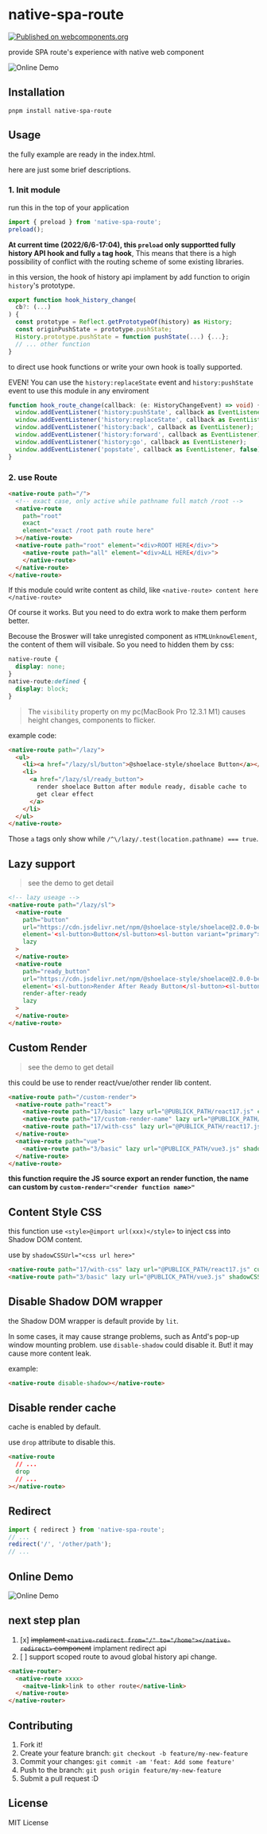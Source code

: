 # native-spa-route

[![Published on webcomponents.org](https://img.shields.io/badge/webcomponents.org-published-blue.svg)](https://www.webcomponents.org/element/owner/native-spa-route)

provide SPA route's experience with native web component

![Online Demo]([https://](https://native-spa-route.vercel.app/))

## Installation

`pnpm install native-spa-route`

## Usage

the fully example are ready in the index.html.

here are just some brief descriptions.

### 1. Init module

run this in the top of your application

```typescript
import { preload } from 'native-spa-route';
preload();
```

**At current time (2022/6/6-17:04), this `preload` only supportted fully history API hook and fully `a` tag hook**,
This means that there is a high possibility of conflict with the routing scheme of some existing libraries.

in this version, the hook of history api implament by add function to origin `history`'s prototype.

```typescript
export function hook_history_change(
  cb?: (...)
) {
  const prototype = Reflect.getPrototypeOf(history) as History;
  const originPushState = prototype.pushState;
  History.prototype.pushState = function pushState(...) {...};
  // ... other function
}
```

to direct use hook functions or write your own hook is toally supported.

EVEN! You can use the `history:replaceState` event and `history:pushState` event to use this module in any enviroment

```typescript
function hook_route_change(callback: (e: HistoryChangeEvent) => void) {
  window.addEventListener('history:pushState', callback as EventListener);
  window.addEventListener('history:replaceState', callback as EventListener);
  window.addEventListener('history:back', callback as EventListener);
  window.addEventListener('history:forward', callback as EventListener);
  window.addEventListener('history:go', callback as EventListener);
  window.addEventListener('popstate', callback as EventListener, false);
}
```

### 2. use Route

```html
<native-route path="/">
  <!-- exact case, only active while pathname full match /root -->
  <native-route
    path="root"
    exact
    element="exact /root path route here"
  ></native-route>
  <native-route path="root" element="<div>ROOT HERE</div>">
    <native-route path="all" element="<div>ALL HERE</div>">
    </native-route>
  </native-route>
</native-route>
```

If this module could write content as child, like `<native-route> content here </native-route>`

Of course it works. But you need to do extra work to make them perform better.

Becouse the Broswer will take unregisted component as `HTMLUnknowElement`, the content of them will visibale.
So you need to hidden them by css:

```css
native-route {
  display: none;
}
native-route:defined {
  display: block;
}
```

> The `visibility` property on my pc(MacBook Pro 12.3.1 M1) causes height changes, components to flicker.

example code:

```html
<native-route path="/lazy">
  <ul>
    <li><a href="/lazy/sl/button">@shoelace-style/shoelace Button</a></li>
    <li>
      <a href="/lazy/sl/ready_button">
        render shoelace Button after module ready, disable cache to
        get clear effect
      </a>
    </li>
  </ul>
</native-route>
```

Those `a` tags only show while `/^\/lazy/.test(location.pathname) === true`.

## Lazy support

> see the demo to get detail

```html
<!-- lazy useage -->
<native-route path="/lazy/sl">
  <native-route
    path="button"
    url="https://cdn.jsdelivr.net/npm/@shoelace-style/shoelace@2.0.0-beta.74/dist/components/button/button.js"
    element='<sl-button>Button</sl-button><sl-button variant="primary">Primary</sl-button><sl-button variant="neutral" loading>Neutral</sl-button>'
    lazy
  >
  </native-route>
  <native-route
    path="ready_button"
    url="https://cdn.jsdelivr.net/npm/@shoelace-style/shoelace@2.0.0-beta.74/dist/components/button/button.js"
    element='<sl-button>Render After Ready Button</sl-button><sl-button variant="primary">Primary</sl-button><sl-button variant="neutral" loading>Neutral</sl-button>'
    render-after-ready
    lazy
  >
  </native-route>
</native-route>
```

## Custom Render

> see the demo to get detail

this could be use to render react/vue/other render lib content.

```html
<native-route path="/custom-render">
  <native-route path="react">
    <native-route path="17/basic" lazy url="@PUBLICK_PATH/react17.js" custom-render></native-route>
    <native-route path="17/custom-render-name" lazy url="@PUBLICK_PATH/react17.js" custom-render="customRenderFunction"></native-route>
    <native-route path="17/with-css" lazy url="@PUBLICK_PATH/react17.js" custom-render="withCss" shadowCSSUrl="@PUBLICK_PATH/react17.css"></native-route>
  </native-route>
  <native-route path="vue">
    <native-route path="3/basic" lazy url="@PUBLICK_PATH/vue3.js" shadowCSSUrl="@PUBLICK_PATH/vue3.css" custom-render></native-route>
  </native-route>
</native-route>
```

**this function require the JS source export an render function, the name can custom by `custom-render="<render function name>"`**

## Content Style CSS

this function use `<style>@import url(xxx)</style>` to inject css into Shadow DOM content.

use by `shadowCSSUrl="<css url here>"`

```html
<native-route path="17/with-css" lazy url="@PUBLICK_PATH/react17.js" custom-render="withCss" shadowCSSUrl="@PUBLICK_PATH/react17.css"></native-route>
<native-route path="3/basic" lazy url="@PUBLICK_PATH/vue3.js" shadowCSSUrl="@PUBLICK_PATH/vue3.css" custom-render></native-route>
```

## Disable Shadow DOM wrapper

the Shadow DOM wrapper is default provide by `lit`.

In some cases, it may cause strange problems, such as Antd's pop-up window mounting problem.
use `disable-shadow` could disable it. But! it may cause more content leak.

example:

```html
<native-route disable-shadow></native-route>
```

## Disable render cache

cache is enabled by default.

use `drop` attribute to disable this.

```html
<native-route
  // ...
  drop
  // ...
></native-route>
```

## Redirect

```typescript
import { redirect } from 'native-spa-route';
// ...
redirect('/', '/other/path');
// ...
```

## Online Demo

![Online Demo]([https://](https://native-spa-route.vercel.app/))

## next step plan

1. [x] ~~implament `<native-redirect from="/" to="/home"></native-redirect>` component~~ implament redirect api
2. [ ] support scoped route to avoud global history api change.

```html
<native-router>
  <native-route xxxx>
    <naitve-link>link to other route</native-link>
  </native-route>
</native-router>
```

## Contributing

1. Fork it!
2. Create your feature branch: `git checkout -b feature/my-new-feature`
3. Commit your changes: `git commit -am 'feat: Add some feature'`
4. Push to the branch: `git push origin feature/my-new-feature`
5. Submit a pull request :D

## License

MIT License
